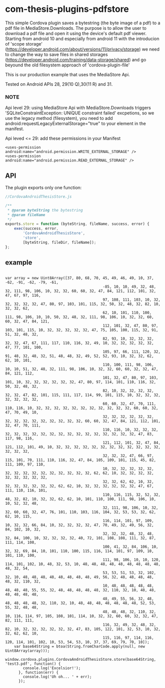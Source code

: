 # com-thesis-plugins-pdfstore
This simple Cordova plugin saves a bytestring (the byte image of a pdf) to a pdf file in MediaStore.Downloads.
The purpose is to allow the user to download a pdf file and open it using the device's default pdf viewer.
Starting from android 10 and especially from android 11 with the introducion of 'scope storage' (https://developer.android.com/about/versions/11/privacy/storage) we need to change the way to save files in shared storages (https://developer.android.com/training/data-storage/shared) and go beyound the old filesystem approach of 'cordova-plugin-file'

This is our production example that uses the MediaStore Api. 

Tested on Android APIs 28, 29(10 Q),30(11 R) and 31.

### NOTE
Api level 29: using MediaStore Api with MediaStore.Downloads triggers 'SQLiteConstraintException: UNIQUE constraint failed' excpetions, so we use the legacy method (filesystem), you need to add android:requestLegacyExternalStorage="true" to your <application> element in the manifest. 

Api leved <= 29:
add these permissions in your Manifest
```
<uses-permission android:name="android.permission.WRITE_EXTERNAL_STORAGE" />
<uses-permission android:name="android.permission.READ_EXTERNAL_STORAGE" />
```

## API
The plugin exports only one function:

```javascript
//CordovaAndroidThesisStore.js

/**
 * @param byteString the bytestring 
 * @param fileName 
 */
exports.store = function (byteString, fileName, success, error) {
    exec(success, error, 
        'CordovaAndroidThesisStore', 
        'store', 
        [byteString, fileDir, fileName]);
};
```

## example

```

var array = new Uint8Array([37, 80, 68, 70, 45, 49, 46, 49, 10, 37, -62, -91, -62, -79, -61,
                                            -85, 10, 10, 49, 32, 48, 32, 111, 98, 106, 10, 32, 32, 60, 60, 32, 47, 84, 121, 112, 101, 32, 47, 67, 97, 116,
                                            97, 108, 111, 103, 10, 32, 32, 32, 32, 32, 47, 80, 97, 103, 101, 115, 32, 50, 32, 48, 32, 82, 10, 32, 32, 62,
                                            62, 10, 101, 110, 100, 111, 98, 106, 10, 10, 50, 32, 48, 32, 111, 98, 106, 10, 32, 32, 60, 60, 32, 47, 84, 121,
                                            112, 101, 32, 47, 80, 97, 103, 101, 115, 10, 32, 32, 32, 32, 32, 47, 75, 105, 100, 115, 32, 91, 51, 32, 48, 32,
                                            82, 93, 10, 32, 32, 32, 32, 32, 47, 67, 111, 117, 110, 116, 32, 49, 10, 32, 32, 32, 32, 32, 47, 77, 101, 100,
                                            105, 97, 66, 111, 120, 32, 91, 48, 32, 48, 32, 51, 48, 48, 32, 49, 52, 52, 93, 10, 32, 32, 62, 62, 10, 101,
                                            110, 100, 111, 98, 106, 10, 10, 51, 32, 48, 32, 111, 98, 106, 10, 32, 32, 60, 60, 32, 32, 47, 84, 121, 112,
                                            101, 32, 47, 80, 97, 103, 101, 10, 32, 32, 32, 32, 32, 32, 47, 80, 97, 114, 101, 110, 116, 32, 50, 32, 48, 32,
                                            82, 10, 32, 32, 32, 32, 32, 32, 47, 82, 101, 115, 111, 117, 114, 99, 101, 115, 10, 32, 32, 32, 32, 32, 32, 32,
                                            60, 60, 32, 47, 70, 111, 110, 116, 10, 32, 32, 32, 32, 32, 32, 32, 32, 32, 32, 32, 60, 60, 32, 47, 70, 49, 10,
                                            32, 32, 32, 32, 32, 32, 32, 32, 32, 32, 32, 32, 32, 32, 32, 60, 60, 32, 47, 84, 121, 112, 101, 32, 47, 70, 111,
                                            110, 116, 10, 32, 32, 32, 32, 32, 32, 32, 32, 32, 32, 32, 32, 32, 32, 32, 32, 32, 32, 47, 83, 117, 98, 116,
                                            121, 112, 101, 32, 47, 84, 121, 112, 101, 49, 10, 32, 32, 32, 32, 32, 32, 32, 32, 32, 32, 32, 32, 32, 32, 32,
                                            32, 32, 32, 47, 66, 97, 115, 101, 70, 111, 110, 116, 32, 47, 84, 105, 109, 101, 115, 45, 82, 111, 109, 97, 110,
                                            10, 32, 32, 32, 32, 32, 32, 32, 32, 32, 32, 32, 32, 32, 32, 32, 62, 62, 10, 32, 32, 32, 32, 32, 32, 32, 32, 32,
                                            32, 32, 62, 62, 10, 32, 32, 32, 32, 32, 32, 32, 62, 62, 10, 32, 32, 32, 32, 32, 32, 47, 67, 111, 110, 116, 101,
                                            110, 116, 115, 32, 52, 32, 48, 32, 82, 10, 32, 32, 62, 62, 10, 101, 110, 100, 111, 98, 106, 10, 10, 52, 32, 48,
                                            32, 111, 98, 106, 10, 32, 32, 60, 60, 32, 47, 76, 101, 110, 103, 116, 104, 32, 53, 53, 32, 62, 62, 10, 115,
                                            116, 114, 101, 97, 109, 10, 32, 32, 66, 84, 10, 32, 32, 32, 32, 47, 70, 49, 32, 49, 56, 32, 84, 102, 10, 32,
                                            32, 32, 32, 48, 32, 48, 32, 84, 100, 10, 32, 32, 32, 32, 40, 72, 101, 108, 108, 111, 32, 87, 111, 114, 108,
                                            100, 41, 32, 84, 106, 10, 32, 32, 69, 84, 10, 101, 110, 100, 115, 116, 114, 101, 97, 109, 10, 101, 110, 100,
                                            111, 98, 106, 10, 10, 120, 114, 101, 102, 10, 48, 32, 53, 10, 48, 48, 48, 48, 48, 48, 48, 48, 48, 48, 32, 54,
                                            53, 53, 51, 53, 32, 102, 32, 10, 48, 48, 48, 48, 48, 48, 48, 48, 49, 56, 32, 48, 48, 48, 48, 48, 32, 110, 32,
                                            10, 48, 48, 48, 48, 48, 48, 48, 48, 55, 55, 32, 48, 48, 48, 48, 48, 32, 110, 32, 10, 48, 48, 48, 48, 48, 48,
                                            48, 49, 55, 56, 32, 48, 48, 48, 48, 48, 32, 110, 32, 10, 48, 48, 48, 48, 48, 48, 48, 52, 53, 55, 32, 48, 48,
                                            48, 48, 48, 32, 110, 32, 10, 116, 114, 97, 105, 108, 101, 114, 10, 32, 32, 60, 60, 32, 32, 47, 82, 111, 111,
                                            116, 32, 49, 32, 48, 32, 82, 10, 32, 32, 32, 32, 32, 32, 47, 83, 105, 122, 101, 32, 53, 10, 32, 32, 62, 62, 10,
                                            115, 116, 97, 114, 116, 120, 114, 101, 102, 10, 53, 54, 53, 10, 37, 37, 69, 79, 70, 10]);
    var base64String = btoa(String.fromCharCode.apply(null, new Uint8Array(array)));
    window.cordova.plugins.CordovaAndroidThesisStore.store(base64String, 'test3.pdf', function() {
        console.log('Excelsior!');
      }, function(err) {
        console.log('Uh oh... ' + err);
      });
```
